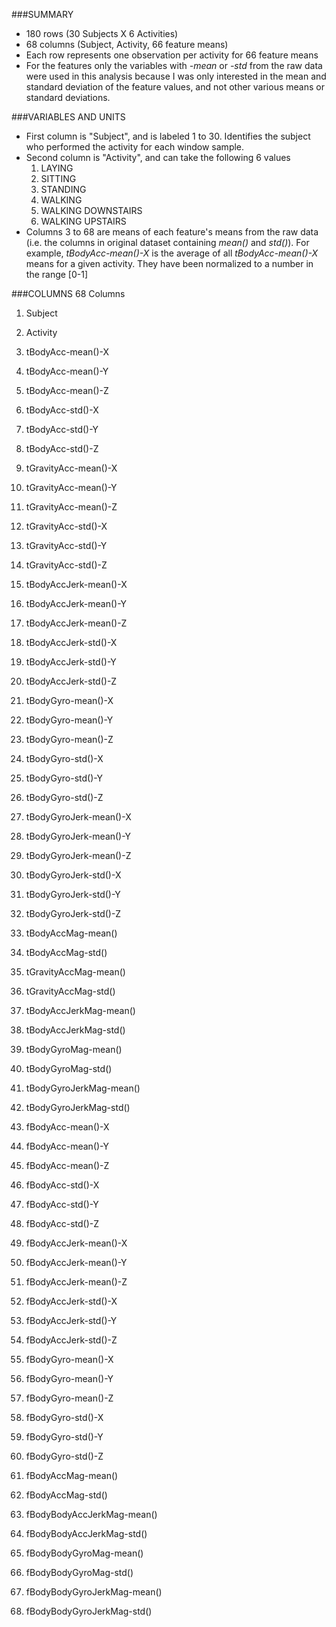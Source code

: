 ###SUMMARY
- 180 rows (30 Subjects X 6 Activities)
- 68 columns (Subject, Activity, 66 feature means) 
- Each row represents one observation per activity for 66 feature means
- For the features only the variables with *-mean* or *-std* from the raw data were used in this analysis because I was only interested in the mean and standard deviation of the feature values, and not other various means or standard deviations.

###VARIABLES AND UNITS
- First column is "Subject", and is labeled 1 to 30. Identifies the subject who performed the activity for each window sample.
- Second column is "Activity", and can take the following 6 values
	1. LAYING
	2. SITTING
	3. STANDING
	4. WALKING
	5. WALKING DOWNSTAIRS
	6. WALKING UPSTAIRS
- Columns 3 to 68 are means of each feature's means from the raw data (i.e. the columns in original dataset containing *mean()* and *std()*). For example, *tBodyAcc-mean()-X* is the average of all *tBodyAcc-mean()-X* means for a given activity. They have been normalized to a number in the range [0-1]

###COLUMNS
68 Columns

1.  Subject
2.  Activity
3.  tBodyAcc-mean()-X
4.  tBodyAcc-mean()-Y
5.  tBodyAcc-mean()-Z
6.  tBodyAcc-std()-X
7.  tBodyAcc-std()-Y
8.  tBodyAcc-std()-Z
9.  tGravityAcc-mean()-X
10.  tGravityAcc-mean()-Y
11.  tGravityAcc-mean()-Z

12.  tGravityAcc-std()-X

13.  tGravityAcc-std()-Y

14.  tGravityAcc-std()-Z

15.  tBodyAccJerk-mean()-X

16.  tBodyAccJerk-mean()-Y

17.  tBodyAccJerk-mean()-Z

18.  tBodyAccJerk-std()-X

19.  tBodyAccJerk-std()-Y

20.  tBodyAccJerk-std()-Z

21.  tBodyGyro-mean()-X

22.  tBodyGyro-mean()-Y

23.  tBodyGyro-mean()-Z

24.  tBodyGyro-std()-X

25.  tBodyGyro-std()-Y

26.  tBodyGyro-std()-Z

27.  tBodyGyroJerk-mean()-X

28.  tBodyGyroJerk-mean()-Y

29.  tBodyGyroJerk-mean()-Z

30.  tBodyGyroJerk-std()-X

31.  tBodyGyroJerk-std()-Y

32.  tBodyGyroJerk-std()-Z

33.  tBodyAccMag-mean()

34.  tBodyAccMag-std()

35.  tGravityAccMag-mean()

36.  tGravityAccMag-std()

37.  tBodyAccJerkMag-mean()

38.  tBodyAccJerkMag-std()

39.  tBodyGyroMag-mean()

40.  tBodyGyroMag-std()

41.  tBodyGyroJerkMag-mean()

42.  tBodyGyroJerkMag-std()

43.  fBodyAcc-mean()-X

44.  fBodyAcc-mean()-Y

45.  fBodyAcc-mean()-Z

46.  fBodyAcc-std()-X

47.  fBodyAcc-std()-Y

48.  fBodyAcc-std()-Z

49.  fBodyAccJerk-mean()-X

50.  fBodyAccJerk-mean()-Y

51.  fBodyAccJerk-mean()-Z

52.  fBodyAccJerk-std()-X

53.  fBodyAccJerk-std()-Y

54.  fBodyAccJerk-std()-Z

55.  fBodyGyro-mean()-X

56.  fBodyGyro-mean()-Y

57.  fBodyGyro-mean()-Z

58.  fBodyGyro-std()-X

59.  fBodyGyro-std()-Y

60.  fBodyGyro-std()-Z

61.  fBodyAccMag-mean()

62.  fBodyAccMag-std()

63.  fBodyBodyAccJerkMag-mean()

64.  fBodyBodyAccJerkMag-std()

65.  fBodyBodyGyroMag-mean()

66.  fBodyBodyGyroMag-std()

67.  fBodyBodyGyroJerkMag-mean()

68.  fBodyBodyGyroJerkMag-std()


